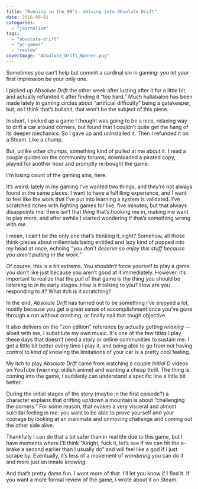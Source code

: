 ```yaml
---
title: "Running in the 90's: delving into Absolute Drift"
date: 2016-09-01
categories: 
  - "journalism"
tags: 
  - "absolute-drift"
  - "pc-games"
  - "review"
coverImage: "Absolute_Drift_Banner.png"
---
```


Sometimes you can’t help but commit a cardinal sin in gaming: you let your first impression be your only one.

I picked up _Absolute Drift_ the other week after lusting after it for a little bit, and actually refunded it after finding it “too hard.” Much hullabaloo has been made lately in gaming circles about “artificial difficulty” being a gatekeeper, but, as I think that’s bullshit, that won’t be the subject of this piece.

In short, I picked up a game I thought was going to be a nice, relaxing way to drift a car around corners, but found that I couldn’t quite get the hang of its deeper mechanics. So I gave up and uninstalled it. Then I refunded it on a Steam. Like a chump.

But, unlike other chumps, something kind of pulled at me about it. I read a couple guides on the community forums, downloaded a pirated copy, played for another hour and promptly re-bought the game.

I'm losing count of the gaming sins, here.

It’s weird; lately in my gaming I’ve wanted two things, and they’re not always found in the same places: I want to have a fulfilling experience, and I want to feel like the work that I’ve put into learning a system is validated. I’ve scratched itches with fighting games for like, five minutes, but that always disappoints me: there isn’t that _thing_ that’s hooking me in, making me want to play more, and after awhile I started wondering if that’s something wrong with _me_.

I mean, I can’t be the only one that’s thinking it, right? Somehow, all those think-pieces about millennials being entitled and lazy kind of popped into my head at once, echoing _“you don’t deserve so enjoy this stuff because you aren’t putting in the work.”_

Of course, this is a bit extreme. You shouldn’t force yourself to play a game you don’t like just because you aren’t good at it immediately. However, it’s important to realize that the _pull_ of that game is the thing you should be listening to in its early stages. How is it talking to you? How are you responding to it? What itch is it scratching?

In the end, _Absolute Drift_ has turned out to be something I’ve enjoyed a lot, mostly because you get a great sense of accomplishment once you’ve gone through a run without crashing, or finally nail that tough objective.

It also delivers on the "zen edition" reference by actually getting _relaxing_ — albeit with me, I substitute my own music. It's one of the few titles I play these days that doesn't need a story or online communities to sustain me. I get a little bit better every time I play it, and being able to go from _not_ having control to _kind of_ knowing the limitations of your car is a pretty cool feeling.

My itch to play _Absolute Drift_ came from watching a couple _Initial D_ videos on YouTube (warning: oldish anime) and wanting a cheap thrill. The thing is, coming into the game, I suddenly can understand a specific line a little bit better.

During the initial stages of the story (maybe in the first episode?) a character explains that drifting up/down a mountain is about “challenging the corners.” For some reason, that evokes a very visceral and almost suicidal feeling in me: you want to be able to prove yourself and your courage by looking at an inanimate and unmoving challenge and coming out the other side alive.

Thankfully I can do that a bit safer than in real life due to this game, but I have moments where I'll think “Alright, fuck it, let’s see if we can hit the e-brake a second earlier than I usually do” and will feel like a god if I just scrape by. Eventually, it’s less of a movement of _wondering_ you can do it and more just an innate _knowing_.

And that’s pretty damn fun. I want more of that. I’ll let you know if I find it. If you want a more formal review of the game, I wrote about it on Steam.
